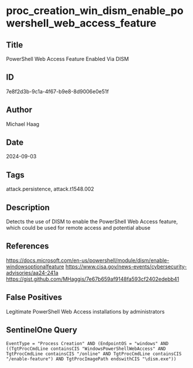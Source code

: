 # proc_creation_win_dism_enable_powershell_web_access_feature

## Title
PowerShell Web Access Feature Enabled Via DISM

## ID
7e8f2d3b-9c1a-4f67-b9e8-8d9006e0e51f

## Author
Michael Haag

## Date
2024-09-03

## Tags
attack.persistence, attack.t1548.002

## Description
Detects the use of DISM to enable the PowerShell Web Access feature, which could be used for remote access and potential abuse

## References
https://docs.microsoft.com/en-us/powershell/module/dism/enable-windowsoptionalfeature
https://www.cisa.gov/news-events/cybersecurity-advisories/aa24-241a
https://gist.github.com/MHaggis/7e67b659af9148fa593cf2402edebb41

## False Positives
Legitimate PowerShell Web Access installations by administrators

## SentinelOne Query
```
EventType = "Process Creation" AND (EndpointOS = "windows" AND ((TgtProcCmdLine containsCIS "WindowsPowerShellWebAccess" AND TgtProcCmdLine containsCIS "/online" AND TgtProcCmdLine containsCIS "/enable-feature") AND TgtProcImagePath endswithCIS "\dism.exe"))

```